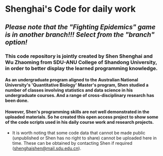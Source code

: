 # Shenghai's Code for daily work
## _Please note that the "Fighting Epidemics" game is in another branch!!! Select from the "branch" option!_
### This code repository is jointly created by Shen Shenghai and Wu Zhaoming from SDU-ANU College of Shandong University, in order to better display the learned programming knowledge.
#### As an undergraduate program aligned to the Australian National University's 'Quantitative Biology' Master's program, Shen studied a number of classes involving statistics and data science in his undergraduate courses. And a range of cross-disciplinary research has been done.
#### However, Shen's programming skills are not well demonstrated in the uploaded materials. So he created this open access project to show some of the code scripts used in his daily course work and research projects.
* It is worth noting that some code data that cannot be made public (unpublished or Shen has no right to share) cannot be uploaded here in time. These can be obtained by contacting Shen if required (shenghaishen@mail.sdu.edu.cn).


